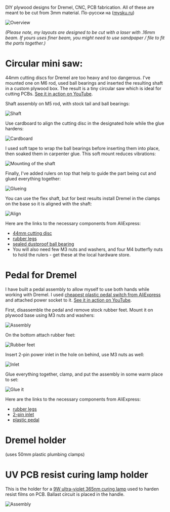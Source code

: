 DIY plywood designs for Dremel, CNC, PCB fabrication. All of these are meant to be cut from 3mm material. По-русски на ([mysku.ru](https://mysku.ru/blog/aliexpress/69794.html))

![Overview](https://github.com/Bougakov/Plywood/blob/master/images/all.jpg?raw=true)

*(Please note, my layouts are designed to be cut with a laser with .16mm beam. If yours uses finer beam, you might need to use sandpaper / file to fit the parts together.)*

# Circular mini saw:

44mm cutting discs for Dremel are too heavy and too dangerous. I've mounted one on M6 rod, used ball bearings and inserted the resulting shaft in a custom plywood box. The result is a tiny circular saw which is ideal for cutting PCBs. [See it in action on YouTube](http://www.youtube.com/watch?v=lyNd7t795UE "Dremel micro saw cuts a PCB").

Shaft assembly on M5 rod, with stock tail and ball bearings:

![Shaft](https://github.com/Bougakov/Plywood/blob/master/images/saw-shaft.jpg?raw=true)

Use cardboard to align the cutting disc in the designated hole while the glue hardens:

![Cardboard](https://github.com/Bougakov/Plywood/blob/master/images/saw-blademount.jpg?raw=true)

I used soft tape to wrap the ball bearings before inserting them into place, then soaked them in carpenter glue. This soft mount reduces vibrations:

![Mounting of the shaft](https://github.com/Bougakov/Plywood/blob/master/images/saw-assembly.jpg)

Finally, I've added rulers on top that help to guide the part being cut and glued everything together:

![Glueing](https://github.com/Bougakov/Plywood/blob/master/images/saw-glue.jpg)

You can use the flex shaft, but for best results install Dremel in the clamps on the base so it is aligned with the shaft:

![Align](https://github.com/Bougakov/Plywood/blob/master/images/saw-oneaxis.jpg?raw=true)

Here are the links to the necessary components from AliExpress:

* [44mm cutting disc](https://letyshops.com/r/aliexpress-m9intrgq4k08g)
* [rubber legs](https://letyshops.com/r/aliexpress-m9intrgr468k8)
* [sealed dustproof ball bearing](https://letyshops.com/r/aliexpress-m9intrgq568og)
* You will also need few M3 nuts and washers, and four M4 butterfly nuts to hold the rulers - get these at the local hardware store. 

# Pedal for Dremel

I have built a pedal assembly to allow myself to use both hands while working with Dremel. I used [cheapest plastic pedal switch from AliExpress](https://letyshops.com/r/aliexpress-m9intrgqznk0s) and attached power socket to it. [See it in action on YouTube](https://www.youtube.com/watch?v=IyDY4anWHEY).

First, disassemble the pedal and remove stock rubber feet. Mount it on plywood base using M3 nuts and washers:

![Assembly](https://github.com/Bougakov/Plywood/blob/master/images/pedal-assembly.jpg?raw=true)

On the bottom attach rubber feet:

![Rubber feet](https://github.com/Bougakov/Plywood/blob/master/images/pedal-bottom-assembled.jpg?raw=true)

Insert 2-pin power inlet in the hole on behind, use M3 nuts as well:

![Inlet](https://github.com/Bougakov/Plywood/blob/master/images/pedal-behind.jpg?raw=true)

Glue everything together, clamp, and put the assembly in some warm place to set:

![Glue it](https://github.com/Bougakov/Plywood/blob/master/images/pedal-warmth.jpg?raw=true)

Here are the links to the necessary components from AliExpress:

* [rubber legs](https://letyshops.com/r/aliexpress-m9intrgr468k8)
* [2-pin inlet](https://letyshops.com/r/aliexpress-m9intrgr02ogk)
* [plastic pedal](https://letyshops.com/r/aliexpress-m9intrgqznk0s)

# Dremel holder 

(uses 50mm plastic plumbing clamps)

# UV PCB resist curing lamp holder

This is the holder for a [9W ultra-violet 365nm curing lamp](https://letyshops.com/r/aliexpress-m9intrgr28g84) used to harden resist films on PCB. Ballast circuit is placed in the handle.

![Assembly](https://github.com/Bougakov/Plywood/blob/master/images/uv-bottom.jpg?raw=true)
